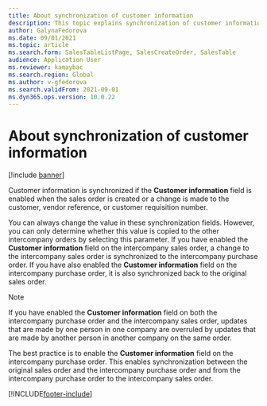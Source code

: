```yaml
---
title: About synchronization of customer information
description: This topic explains synchronization of customer information
author: GalynaFedorova
ms.date: 09/01/2021
ms.topic: article
ms.search.form: SalesTableListPage, SalesCreateOrder, SalesTable
audience: Application User
ms.reviewer: kamaybac
ms.search.region: Global
ms.author: v-gfedorova
ms.search.validFrom: 2021-09-01
ms.dyn365.ops.version: 10.0.22
---
```


# About synchronization of customer information

[!include [banner](../../includes/banner.md)]

Customer information is synchronized if the  **Customer information**  field is enabled when the sales order is created or a change is made to the customer, vendor reference, or customer requisition number.

You can always change the value in these synchronization fields. However, you can only determine whether this value is copied to the other intercompany orders by selecting this parameter. If you have enabled the  **Customer information**  field on the intercompany sales order, a change to the intercompany sales order is synchronized to the intercompany purchase order. If you have also enabled the  **Customer information**  field on the intercompany purchase order, it is also synchronized back to the original sales order.

> [!NOTE]
> If you have enabled the  **Customer information**  field on both the intercompany purchase order and the intercompany sales order, updates that are made by one person in one company are overruled by updates that are made by another person in another company on the same order.

The best practice is to enable the  **Customer information**  field on the intercompany purchase order. This enables synchronization between the original sales order and the intercompany purchase order and from the intercompany purchase order to the intercompany sales order.

[!INCLUDE[footer-include](../../includes/footer-banner.md)]
